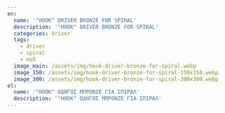 ```yaml
---
en:
  name: '"HOOK" DRIVER BRONZE FOR SPIRAL'
  description: '"HOOK" DRIVER BRONZE FOR SPIRAL'
  categories: driver
  tags:
    - driver
    - spiral
    - no5
  image_main: /assets/img/hook-driver-bronze-for-spiral.webp
  image_150: /assets/img/hook-driver-bronze-for-spiral-150x150.webp
  image_300: /assets/img/hook-driver-bronze-for-spiral-300x300.webp
el:
  name: '"HOOK" ΟΔΗΓΟΣ ΜΠΡΟΝΖΕ ΓΙΑ ΣΠΙΡΑΛ'
  description: '"HOOK" ΟΔΗΓΟΣ ΜΠΡΟΝΖΕ ΓΙΑ ΣΠΙΡΑΛ'
---
```

